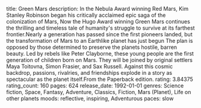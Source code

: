 title: Green Mars
description: In the Nebula Award winning Red Mars, Kim Stanley Robinson began his critically acclaimed epic saga of the colonization of Mars, Now the Hugo Award winning Green Mars continues the thrilling and timeless tale of humanity's struggle to survive at its farthest frontier.Nearly a generation has passed since the first pioneers landed, but the transformation of Mars to an Earthlike planet has just begun The plan is opposed by those determined to preserve the planets hostile, barren beauty. Led by rebels like Peter Clayborne, these young people are the first generation of children born on Mars. They will be joined by original settlers Maya Toitovna, Simon Frasier, and Sax Russell. Against this cosmic backdrop, passions, rivalries, and friendships explode in a story as spectacular as the planet itself.From the Paperback edition.
rating: 3.84375
rating_count: 160
pages: 624
release_date: 1992-01-01
genres: Science fiction, Space, Fantasy, Adventure, Classics, Fiction, Mars (Planet), Life on other planets
moods: reflective, inspiring, Adventurous
paces: slow